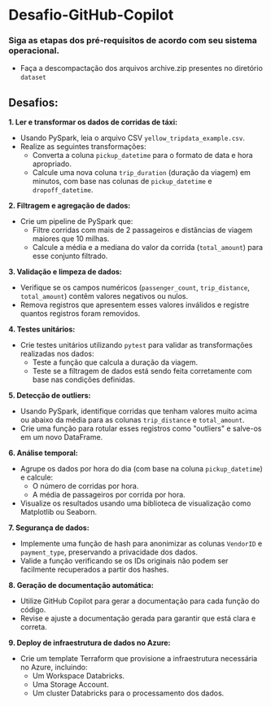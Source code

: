 # Desafio-GitHub-Copilot

### Siga as etapas dos pré-requisitos de acordo com seu sistema operacional.
- Faça a descompactação dos arquivos archive.zip presentes no diretório `dataset`
## Desafios:

**1. Ler e transformar os dados de corridas de táxi:**
- Usando PySpark, leia o arquivo CSV `yellow_tripdata_example.csv`.
- Realize as seguintes transformações:
  - Converta a coluna `pickup_datetime` para o formato de data e hora apropriado.
  - Calcule uma nova coluna `trip_duration` (duração da viagem) em minutos, com base nas colunas de `pickup_datetime` e `dropoff_datetime`.

**2. Filtragem e agregação de dados:**
- Crie um pipeline de PySpark que:
  - Filtre corridas com mais de 2 passageiros e distâncias de viagem maiores que 10 milhas.
  - Calcule a média e a mediana do valor da corrida (`total_amount`) para esse conjunto filtrado.
  
**3. Validação e limpeza de dados:**
- Verifique se os campos numéricos (`passenger_count`, `trip_distance`, `total_amount`) contêm valores negativos ou nulos.
- Remova registros que apresentem esses valores inválidos e registre quantos registros foram removidos.

**4. Testes unitários:**
- Crie testes unitários utilizando `pytest` para validar as transformações realizadas nos dados:
  - Teste a função que calcula a duração da viagem.
  - Teste se a filtragem de dados está sendo feita corretamente com base nas condições definidas.

**5. Detecção de outliers:**
- Usando PySpark, identifique corridas que tenham valores muito acima ou abaixo da média para as colunas `trip_distance` e `total_amount`.
- Crie uma função para rotular esses registros como "outliers" e salve-os em um novo DataFrame.

**6. Análise temporal:**
- Agrupe os dados por hora do dia (com base na coluna `pickup_datetime`) e calcule:
  - O número de corridas por hora.
  - A média de passageiros por corrida por hora.
- Visualize os resultados usando uma biblioteca de visualização como Matplotlib ou Seaborn.

**7. Segurança de dados:**
- Implemente uma função de hash para anonimizar as colunas `VendorID` e `payment_type`, preservando a privacidade dos dados.
- Valide a função verificando se os IDs originais não podem ser facilmente recuperados a partir dos hashes.

**8. Geração de documentação automática:**
- Utilize GitHub Copilot para gerar a documentação para cada função do código.
- Revise e ajuste a documentação gerada para garantir que está clara e correta.

**9. Deploy de infraestrutura de dados no Azure:**
- Crie um template Terraform que provisione a infraestrutura necessária no Azure, incluindo:
  - Um Workspace Databricks.
  - Uma Storage Account.
  - Um cluster Databricks para o processamento dos dados.
